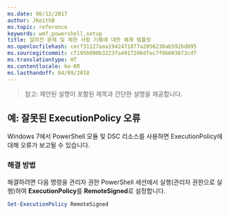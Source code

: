 ```yaml
---
ms.date: 06/12/2017
author: JKeithB
ms.topic: reference
keywords: wmf,powershell,setup
title: 알려진 문제 및 제한 사항 기록에 대한 예제 템플릿
ms.openlocfilehash: cecf31127aaa1942471877a2056230ab592bd095
ms.sourcegitcommit: cf195b090b3223fa4917206dfec7f0b603873cdf
ms.translationtype: HT
ms.contentlocale: ko-KR
ms.lasthandoff: 04/09/2018
---
```

>참고: 제안된 설명이 포함된 제목과 간단한 설명을 제공합니다.

## <a name="example-erroneous-executionpolicy-errors"></a>예: 잘못된 ExecutionPolicy 오류 ##
Windows 7에서 PowerShell 모듈 및 DSC 리소스를 사용하면 ExecutionPolicy에 대해 오류가 보고될 수 있습니다.

### <a name="resolution"></a>해결 방법

해결하려면 다음 명령을 관리자 권한 PowerShell 세션에서 실행(관리자 권한으로 실행)하여 **ExecutionPolicy**를 **RemoteSigned**로 설정합니다.

```powershell
Set-ExecutionPolicy RemoteSigned
```